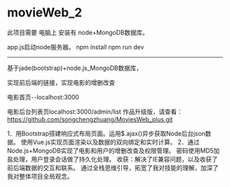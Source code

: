 # movieWeb_2
此项目需要 电脑上 安装有 node+MongoDB数据库。

app.js启动node服务器。
npm install
npm run dev

---------------------------------------------------
基于jade(bootstrap)+node.js_MongoDB数据库，

实现前后端的链接，实现电影的增删改查

电影首页--localhost:3000

电影后台列表页localhost:3000/admin/list
作品升级版，请查看：https://github.com/songchengzhuang/MoviesWeb_plus.git

1．用Bootstrap搭建响应式布局页面。运用$.ajax()异步获取Node后台json数据。 使用Vue.js实现页面渲染以及数据的双向绑定和实时计算。 2．通过Node.js+MongoDB实现了电影和用户的增删改查及权限管理。 密码使用MD5加盐处理，用户登录会话做了持久化处理。 收获：解决了IE兼容问题，以及收获了前后端数据的交互和联系。 通过全栈思维引导，拓宽了我对技能的理解，加深了我对整体项目全局观念。
